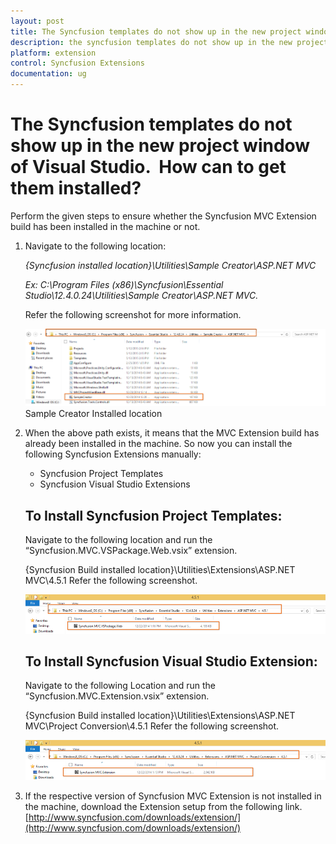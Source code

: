```yaml
---
layout: post
title: The Syncfusion templates do not show up in the new project window of Visual Studio How can to get them installed | Extension | Syncfusion
description: the syncfusion templates do not show up in the new project window of visual studio.  how can to get them installed?
platform: extension
control: Syncfusion Extensions
documentation: ug
---
```


# The Syncfusion templates do not show up in the new project window of Visual Studio.  How can to get them installed?

Perform the given steps to ensure whether the Syncfusion MVC Extension build has been installed in the machine or not.

1. Navigate to the following location:

   _{Syncfusion installed location}\Utilities\Sample Creator\ASP.NET MVC_

   _Ex: C:\Program Files (x86)\Syncfusion\Essential Studio\12.4.0.24\Utilities\Sample Creator\ASP.NET MVC._

   Refer the following screenshot for more information.



   ![](The-Syncfusion-templatesd_images/The-Syncfusion-templatesd_img1.png)
     Sample Creator Installed location

2. When the above path exists, it means that the MVC Extension build has already been installed in the machine. So now you can install the following Syncfusion
   Extensions manually:
   * Syncfusion Project Templates
   * Syncfusion Visual Studio Extensions

   ## To Install Syncfusion Project Templates: 
   Navigate to the following location and run the “Syncfusion.MVC.VSPackage.Web.vsix” extension.

   {Syncfusion Build installed location}\Utilities\Extensions\ASP.NET MVC\4.5.1
   Refer the following screenshot.



   ![](The-Syncfusion-templatesd_images/The-Syncfusion-templatesd_img2.png)

   ## To Install Syncfusion Visual Studio Extension:
   Navigate to the following Location and run the “Syncfusion.MVC.Extension.vsix” extension. 

   {Syncfusion Build installed location}\Utilities\Extensions\ASP.NET MVC\Project Conversion\4.5.1
   Refer the following screenshot.



   ![](The-Syncfusion-templatesd_images/The-Syncfusion-templatesd_img3.png)




3. If the respective version of Syncfusion MVC Extension is not installed in the machine, download the Extension setup from the following link.        [http://www.syncfusion.com/downloads/extension/](http://www.syncfusion.com/downloads/extension/)
